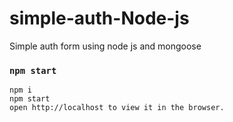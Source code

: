 # simple-auth-Node-js
Simple auth form using node js and mongoose 


### `npm start`
```
npm i
npm start
open http://localhost to view it in the browser.
```
